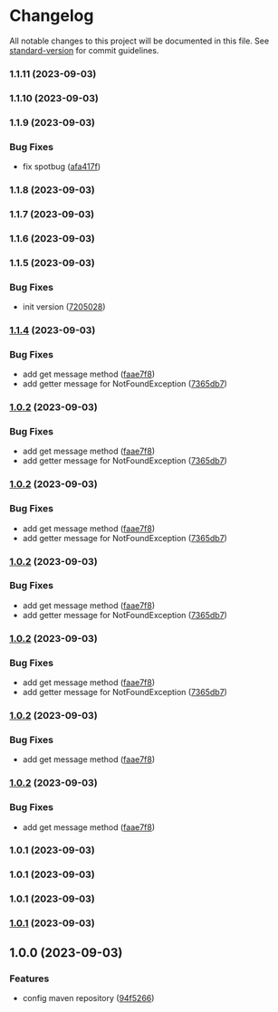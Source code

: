 # Changelog

All notable changes to this project will be documented in this file. See [standard-version](https://github.com/conventional-changelog/standard-version) for commit guidelines.

### 1.1.11 (2023-09-03)

### 1.1.10 (2023-09-03)

### 1.1.9 (2023-09-03)


### Bug Fixes

* fix spotbug ([afa417f](https://github.com/engineer-yt-clone/yt-framework/commit/afa417f7277858f28f7403bb5f395c3417825fe7))

### 1.1.8 (2023-09-03)

### 1.1.7 (2023-09-03)

### 1.1.6 (2023-09-03)

### 1.1.5 (2023-09-03)


### Bug Fixes

* init version ([7205028](https://github.com/engineer-yt-clone/yt-framework/commit/72050287bef690cfae054b9c51950930a400c20c))

### [1.1.4](https://github.com/engineer-yt-clone/yt-framework/compare/v1.0.1...v1.1.4) (2023-09-03)


### Bug Fixes

* add get message method ([faae7f8](https://github.com/engineer-yt-clone/yt-framework/commit/faae7f8c3887b4e30a2d5119d27aad26d4d32eee))
* add getter message for NotFoundException ([7365db7](https://github.com/engineer-yt-clone/yt-framework/commit/7365db77e695ea2a39fb4243c0f35bc399f004ac))

### [1.0.2](https://github.com/engineer-yt-clone/yt-framework/compare/v1.0.1...v1.0.2) (2023-09-03)


### Bug Fixes

* add get message method ([faae7f8](https://github.com/engineer-yt-clone/yt-framework/commit/faae7f8c3887b4e30a2d5119d27aad26d4d32eee))
* add getter message for NotFoundException ([7365db7](https://github.com/engineer-yt-clone/yt-framework/commit/7365db77e695ea2a39fb4243c0f35bc399f004ac))

### [1.0.2](https://github.com/engineer-yt-clone/yt-framework/compare/v1.0.1...v1.0.2) (2023-09-03)


### Bug Fixes

* add get message method ([faae7f8](https://github.com/engineer-yt-clone/yt-framework/commit/faae7f8c3887b4e30a2d5119d27aad26d4d32eee))
* add getter message for NotFoundException ([7365db7](https://github.com/engineer-yt-clone/yt-framework/commit/7365db77e695ea2a39fb4243c0f35bc399f004ac))

### [1.0.2](https://github.com/engineer-yt-clone/yt-framework/compare/v1.0.1...v1.0.2) (2023-09-03)


### Bug Fixes

* add get message method ([faae7f8](https://github.com/engineer-yt-clone/yt-framework/commit/faae7f8c3887b4e30a2d5119d27aad26d4d32eee))
* add getter message for NotFoundException ([7365db7](https://github.com/engineer-yt-clone/yt-framework/commit/7365db77e695ea2a39fb4243c0f35bc399f004ac))

### [1.0.2](https://github.com/engineer-yt-clone/yt-framework/compare/v1.0.1...v1.0.2) (2023-09-03)


### Bug Fixes

* add get message method ([faae7f8](https://github.com/engineer-yt-clone/yt-framework/commit/faae7f8c3887b4e30a2d5119d27aad26d4d32eee))
* add getter message for NotFoundException ([7365db7](https://github.com/engineer-yt-clone/yt-framework/commit/7365db77e695ea2a39fb4243c0f35bc399f004ac))

### [1.0.2](https://github.com/engineer-yt-clone/yt-framework/compare/v1.0.1...v1.0.2) (2023-09-03)


### Bug Fixes

* add get message method ([faae7f8](https://github.com/engineer-yt-clone/yt-framework/commit/faae7f8c3887b4e30a2d5119d27aad26d4d32eee))

### [1.0.2](https://github.com/engineer-yt-clone/yt-framework/compare/v1.0.1...v1.0.2) (2023-09-03)


### Bug Fixes

* add get message method ([faae7f8](https://github.com/engineer-yt-clone/yt-framework/commit/faae7f8c3887b4e30a2d5119d27aad26d4d32eee))

### 1.0.1 (2023-09-03)

### 1.0.1 (2023-09-03)

### 1.0.1 (2023-09-03)

### [1.0.1](https://github.com/engineer-yt-clone/yt-framework/compare/v1.0.0...v1.0.1) (2023-09-03)

## 1.0.0 (2023-09-03)


### Features

* config maven repository ([94f5266](https://github.com/engineer-yt-clone/yt-framework/commit/94f526698ad339644a11d85b051179095c1992c9))
